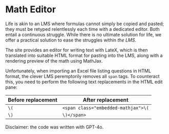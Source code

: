 Math Editor
===========

Life is akin to an LMS where formulas cannot simply be copied and pasted;
they must be retyped relentlessly each time with a dedicated editor.
Both entail a continuous struggle.
While there is no ultimate solution for life,
we offer a practical solution to ease the struggles within *the LMS*.

The site provides an editor for writing text with LateX, which is then
translated into suitable HTML format for pasting into the LMS,
along with a rendering preview of the math using MathJax.

Unfortunately, when importing an Excel file listing questions in HTML format,
the clever LMS peremptorily removes all `span` tags.
To counteract this, you need to perform the following text replacements
in the HTML edit pane:

| Before replacement | After replacement |
| ---- | ---- |
| `\(` | `<span class="embedded-mathjax">\(` |
| `\)` | `\)</span>` |

Disclaimer: the code was written with GPT-4o.
